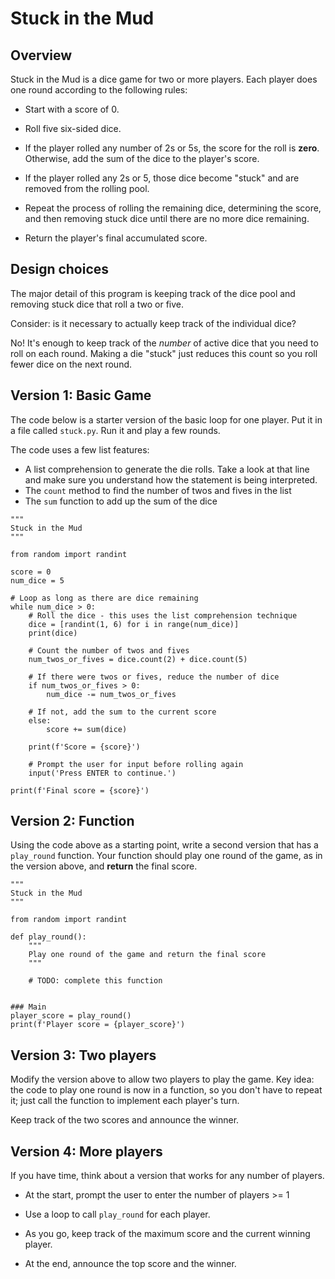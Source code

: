 # Stuck in the Mud

## Overview

Stuck in the Mud is a dice game for two or more players. Each player does one round according to the following rules:

- Start with a score of 0.

- Roll five six-sided dice.

- If the player rolled any number of 2s or 5s, the score for the roll is **zero**. Otherwise, add the sum of the dice to the player's score.

- If the player rolled any 2s or 5, those dice become "stuck" and are removed from the rolling pool.

- Repeat the process of rolling the remaining dice, determining the score, and then removing stuck dice until there are no more dice remaining.

- Return the player's final accumulated score.

## Design choices

The major detail of this program is keeping track of the dice pool and removing stuck dice that roll a two or five.

Consider: is it necessary to actually keep track of the individual dice?

No! It's enough to keep track of the *number* of active dice that you need to roll on each round. Making a die "stuck" just reduces this count so you roll fewer dice on the next round.

## Version 1: Basic Game

The code below is a starter version of the basic loop for one player. Put it in a file called `stuck.py`. Run it and play a few rounds.

The code uses a few list features:

- A list comprehension to generate the die rolls. Take a look at that line and make sure you understand how the statement is being interpreted.
- The `count` method to find the number of twos and fives in the list
- The `sum` function to add up the sum of the dice

```
"""
Stuck in the Mud
"""

from random import randint

score = 0
num_dice = 5

# Loop as long as there are dice remaining
while num_dice > 0:
    # Roll the dice - this uses the list comprehension technique
    dice = [randint(1, 6) for i in range(num_dice)]
    print(dice)

    # Count the number of twos and fives
    num_twos_or_fives = dice.count(2) + dice.count(5)

    # If there were twos or fives, reduce the number of dice
    if num_twos_or_fives > 0:
        num_dice -= num_twos_or_fives

    # If not, add the sum to the current score
    else:
        score += sum(dice)

    print(f'Score = {score}')

    # Prompt the user for input before rolling again
    input('Press ENTER to continue.')

print(f'Final score = {score}')
```

## Version 2: Function

Using the code above as a starting point, write a second version that has a `play_round` function. Your function should play one round of the game, as in the version above, and **return** the final score.

```
"""
Stuck in the Mud
"""

from random import randint

def play_round():
    """
    Play one round of the game and return the final score
    """

    # TODO: complete this function


### Main
player_score = play_round()
print(f'Player score = {player_score}')
```

## Version 3: Two players
Modify the version above to allow two players to play the game. Key idea: the code to play one round is now in a function, so you don't have to repeat it; just call the function to implement each player's turn.

Keep track of the two scores and announce the winner.

## Version 4: More players

If you have time, think about a version that works for any number of players.

- At the start, prompt the user to enter the number of players >= 1

- Use a loop to call `play_round` for each player.

- As you go, keep track of the maximum score and the current winning player.

- At the end, announce the top score and the winner.
